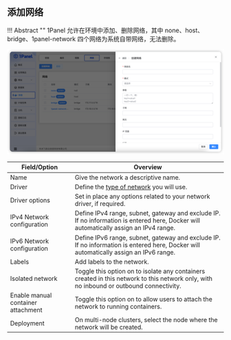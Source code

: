 ## 添加网络

!!! Abstract ""
    1Panel 允许在环境中添加、删除网络，其中 none、host、bridge、1panel-network 四个网络为系统自带网络，无法删除。

![img.png](../../img/containers/network_create.png)

| Field/Option                       | Overview                                                                                                                                |
| ---------------------------------- | --------------------------------------------------------------------------------------------------------------------------------------- |
| Name                               | Give the network a descriptive name.                                                                                                    |
| Driver                             | Define the [type of network](./#supported-network-types) you will use.                                                                  |
| Driver options                     | Set in place any options related to your network driver, if required.                                                                   |
| IPv4 Network configuration         | Define IPv4 range, subnet, gateway and exclude IP. If no information is entered here, Docker will automatically assign an IPv4 range.   |
| IPv6 Network configuration         | Define IPv6 range, subnet, gateway and exclude IP. If no information is entered here, Docker will automatically assign an IPv6 range.   |
| Labels                             | Add labels to the network.                                                                                                              |
| Isolated network                   | Toggle this option on to isolate any containers created in this network to this network only, with no inbound or outbound connectivity. |
| Enable manual container attachment | Toggle this option on to allow users to attach the network to running containers.                                                       |
| Deployment                         | On multi-node clusters, select the node where the network will be created.                                                              |



